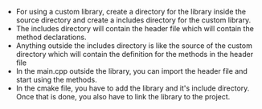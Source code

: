- For using a custom library, create a directory for the library inside the source directory and create a includes directory for the custom library.
- The includes directory will contain the header file which will contain the method declarations.
- Anything outside the includes directory is like the source of the custom directory which will contain the definition for the methods in the header file
- In the main.cpp outside the library, you can import the header file and start using the methods.
- In the cmake file, you have to add the library and it's include directory. Once that is done, you also have to link the library to the project.